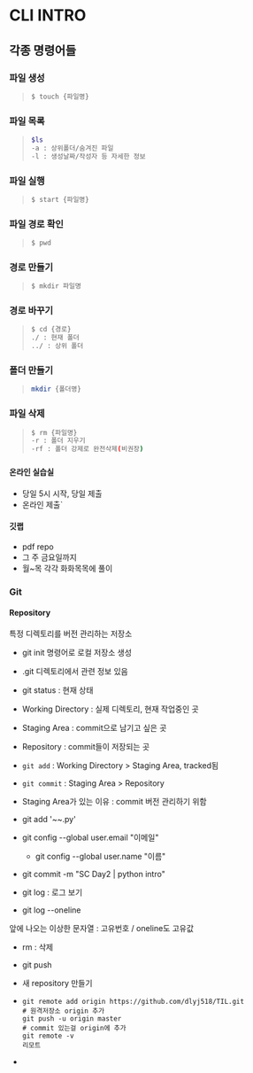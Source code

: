 # CLI INTRO

## 각종 명령어들

### 파일 생성

> ```bash
> $ touch {파일명}
> ```

### 파일 목록

> ```bash
> $ls
> -a : 상위폴더/숨겨진 파일
> -l : 생성날짜/작성자 등 자세한 정보
> ```

### 파일 실행

> ```bash
> $ start {파일명}
> ```

### 파일 경로 확인

> ``` bash
> $ pwd
> ```

### 경로 만들기

> ```bash
> $ mkdir 파일명
> ```

### 경로 바꾸기

> ```bash
> $ cd {경로}
> ./ : 현재 폴더
> ../ : 상위 폴더
> ```

### 폴더 만들기

> ```bash
> mkdir {폴더명}
> ```

###  파일 삭제

> ```bash
> $ rm {파일명}
> -r : 폴더 지우기
> -rf : 폴더 강제로 완전삭제(비권장)
> ```

### 

#### 온라인 실습실

- 당일 5시 시작, 당일 제출
- 온라인 제출`

#### 깃랩

- pdf repo
- 그 주 금요일까지
- 월~목 각각 화화목목에 풀이

 

### Git

#### Repository

특정 디렉토리를 버전 관리하는 저장소

- git init 명령어로 로컬 저장소 생성
- .git 디렉토리에서 관련 정보 있음
- git status : 현재 상태



- Working Directory : 실제 디렉토리, 현재 작업중인 곳
- Staging Area : commit으로 남기고 싶은 곳
- Repository : commit들이 저장되는 곳
- `git add` : Working Directory > Staging Area, tracked됨
- `git commit` : Staging Area > Repository
- Staging Area가 있는 이유 : commit 버전 관리하기 위함



- git add '~~.py'
- git config --global user.email "이메일"
  - git config --global user.name "이름"
- git commit -m "SC Day2 | python intro"



- git log : 로그 보기
- git log --oneline

앞에 나오는 이상한 문자열 : 고유번호 / oneline도 고유값

- rm : 삭제



- git push

- 새 repository 만들기

- ```git
  git remote add origin https://github.com/dlyj518/TIL.git
  # 원격저장소 origin 추가
  git push -u origin master
  # commit 있는걸 origin에 추가
  git remote -v
  리모트
  ```

- 